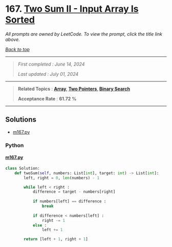 # 167. [Two Sum II - Input Array Is Sorted](<https://leetcode.com/problems/two-sum-ii-input-array-is-sorted>)

*All prompts are owned by LeetCode. To view the prompt, click the title link above.*

*[Back to top](<../README.md>)*

------

> *First completed : June 14, 2024*
>
> *Last updated : July 01, 2024*

------

> **Related Topics** : **[Array](<by_topic/Array.md>), [Two Pointers](<by_topic/Two Pointers.md>), [Binary Search](<by_topic/Binary Search.md>)**
>
> **Acceptance Rate** : **61.72 %**

------

## Solutions

- [m167.py](<../my-submissions/m167.py>)
### Python
#### [m167.py](<../my-submissions/m167.py>)
```Python
class Solution:
    def twoSum(self, numbers: List[int], target: int) -> List[int]:
        left, right = 0, len(numbers) - 1

        while left < right :
            difference = target - numbers[right]
            
            if numbers[left] == difference :
                break
            
            if difference < numbers[left] :
                right -= 1
            else :
                left += 1

        return [left + 1, right + 1]
```

